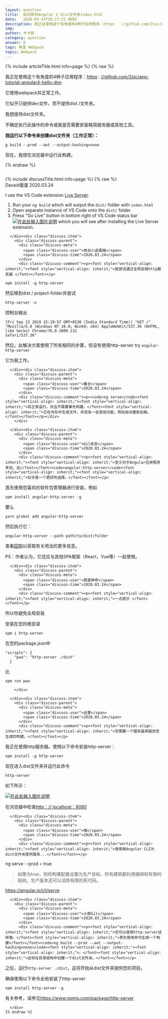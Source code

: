 ```yaml
---
layout: question
title:  如何提供Angular 2 dist文件夹index.html
date:   2020-03-24T10:27:21.000Z
description: 我正在使用这个有角度的4种子应用程序：https   //github.com/2sic/app-tutorial-angular4-hello-dnn...
img: 
author: 卡卡西
category: question
answer: 8
tags: 角度 Webpack
topic: Webpack
---
```

<div class="article-root">
  <div class="article">
    {% include articleTitle.html info=page %}
    {% raw %}
    <div class="article-content"><p><font style="vertical-align: inherit;"><font style="vertical-align: inherit;">我正在使用这个有角度的4种子应用程序：</font><a href="https://github.com/2sic/app-tutorial-angular4-hello-dnn" rel="noreferrer"><font style="vertical-align: inherit;">https</font></a><font style="vertical-align: inherit;"> : </font></font><a href="https://github.com/2sic/app-tutorial-angular4-hello-dnn" rel="noreferrer"><font style="vertical-align: inherit;"><font style="vertical-align: inherit;">//github.com/2sic/app-tutorial-angular4-hello-dnn</font></font></a></p>

<p><font style="vertical-align: inherit;"><font style="vertical-align: inherit;">它使用webpack并正常工作。</font></font></p>

<p><font style="vertical-align: inherit;"><font style="vertical-align: inherit;">它似乎只提供dev文件，而不提供dist /文件夹。</font></font></p>

<p><font style="vertical-align: inherit;"><font style="vertical-align: inherit;">我想提供dist文件夹。</font></font></p>

<p><font style="vertical-align: inherit;"><font style="vertical-align: inherit;">不确定执行此操作的命令或我是否需要安装精简服务器或其他工具。</font></font></p>

<p><strong><font style="vertical-align: inherit;"><font style="vertical-align: inherit;">我运行以下命令来创建dist文件夹（工作正常）：</font></font></strong></p>

<pre><code>g build --prod --aot --output-hashing=none
</code></pre>

<p><font style="vertical-align: inherit;"><font style="vertical-align: inherit;">现在，我想在浏览器中运行此构建。</font></font></p></div>
    {% endraw %}
  </div>
  <p style="height: 0;width:0;overflow: hidden;"> 第3652篇《如何提供Angular 2 dist文件夹index.html》来自Winter(https://github.com/aiyld/aiyld.github.io)的站点</p>
  <div class="discuss-wrapper">
    {% include discussTitle.html info=page %}
    {% raw %}
    <div class="discuss-item">
        <div class="discuss-parent">
          <div class="discuss-meta">
            <span class="discuss-user">Davaid蛋蛋</span>
            <span class="discuss-time">2020.03.24</span>
          </div>
          <div class="discuss-comment"><p>I use the VS Code extension <a href="https://marketplace.visualstudio.com/items?itemName=ritwickdey.LiveServer" rel="nofollow noreferrer">Live Server</a>.</p>

<ol>
<li>Run your <code>ng build</code> which will output the <code>dist/</code> folder with <code>index.html</code></li>
<li>Open separate instance of VS Code onto the <code>dist/</code> folder</li>
<li>Press "Go Live" button in bottom right of VS Code status bar <a href="https://i.stack.imgur.com/4cjal.png" rel="nofollow noreferrer"><img src="https://i.stack.imgur.com/4cjal.png" alt="在此处输入图片说明"></a> which you will see after installing the Live Server extension.</li>
</ol></div>
        </div>
        
      </div><div class="discuss-item">
        <div class="discuss-parent">
          <div class="discuss-meta">
            <span class="discuss-user">老丝小卤蛋梅</span>
            <span class="discuss-time">2020.03.24</span>
          </div>
          <div class="discuss-comment"><p><font style="vertical-align: inherit;"><font style="vertical-align: inherit;">我尝试通过全局安装http服务器 </font></font></p>

<pre><code>npm install -g http-server
</code></pre>

<p><font style="vertical-align: inherit;"><font style="vertical-align: inherit;">然后移到dist / project-folder并尝试</font></font></p>

<pre><code>http-server -o
</code></pre>

<p><font style="vertical-align: inherit;"><font style="vertical-align: inherit;">控制台输出</font></font></p>

<pre><code>[Fri Sep 13 2019 15:19:57 GMT+0530 (India Standard Time)] "GET /" "Mozilla/5.0 (Windows NT 10.0; Win64; x64) AppleWebKit/537.36 (KHTML, like Gecko) Chrome/76.0.3809.132<font></font>
Safari/537.36"<font></font>
</code></pre>

<p><font style="vertical-align: inherit;"><font style="vertical-align: inherit;">然后，此解决方案使用了所有相同的步骤，但没有使用http-server try </font></font><code>angular-http-server</code></p>

<p><font style="vertical-align: inherit;"><font style="vertical-align: inherit;">它为我工作。</font></font></p></div>
        </div>
        
      </div><div class="discuss-item">
        <div class="discuss-parent">
          <div class="discuss-meta">
            <span class="discuss-user">番长</span>
            <span class="discuss-time">2020.03.24</span>
          </div>
          <div class="discuss-comment"><p><code>ng serve</code><font style="vertical-align: inherit;"><font style="vertical-align: inherit;">将正常运行，并且不需要事先构建。</font><font style="vertical-align: inherit;">它在内存中生成文件，并具有一些其他功能，例如自动重新加载。</font></font></p></div>
        </div>
        
      </div><div class="discuss-item">
        <div class="discuss-parent">
          <div class="discuss-meta">
            <span class="discuss-user">Gil米亚</span>
            <span class="discuss-time">2020.03.24</span>
          </div>
          <div class="discuss-comment"><p><font style="vertical-align: inherit;"><font style="vertical-align: inherit;">至少对于Angular应用程序来说，这</font></font><code>angular-http-server</code><font style="vertical-align: inherit;"><font style="vertical-align: inherit;">似乎是一个更好的选择。</font></font></p>

<p><font style="vertical-align: inherit;"><font style="vertical-align: inherit;">首先使用您喜欢的软件包管理器进行安装，例如</font></font></p>

<pre><code>npm install angular-http-server -g
</code></pre>

<p><font style="vertical-align: inherit;"><font style="vertical-align: inherit;">要么</font></font></p>

<pre><code>yarn global add angular-http-server
</code></pre>

<p><font style="vertical-align: inherit;"><font style="vertical-align: inherit;">然后执行它：</font></font></p>

<pre><code>angular-http-server --path path/to/dist/folder
</code></pre>

<p><font style="vertical-align: inherit;"><font style="vertical-align: inherit;">查看</font></font><a href="https://github.com/simonh1000/angular-http-server" rel="nofollow noreferrer"><font style="vertical-align: inherit;"><font style="vertical-align: inherit;">回购</font></font></a><font style="vertical-align: inherit;"><font style="vertical-align: inherit;">以获取有关用法的更多信息。</font></font></p>

<p><font style="vertical-align: inherit;"><font style="vertical-align: inherit;">PS：作者认为，它还应与其他SPA框架（React，Vue等）一起使用。</font></font></p></div>
        </div>
        
      </div><div class="discuss-item">
        <div class="discuss-parent">
          <div class="discuss-meta">
            <span class="discuss-user">西里神奇</span>
            <span class="discuss-time">2020.03.24</span>
          </div>
          <div class="discuss-comment"><p><font style="vertical-align: inherit;"><font style="vertical-align: inherit;">一点提示 </font></font></p>

<p><font style="vertical-align: inherit;"><font style="vertical-align: inherit;">所以你避免全局安装</font></font></p>

<p><font style="vertical-align: inherit;"><font style="vertical-align: inherit;">安装在您的根目录</font></font></p>

<pre><code>npm i http-server
</code></pre>

<p><font style="vertical-align: inherit;"><font style="vertical-align: inherit;">在您的package.json中</font></font></p>

<pre><code>"scripts": {<font></font>
    "pwa": "http-server ./dist"<font></font>
  }<font></font>
</code></pre>

<p><font style="vertical-align: inherit;"><font style="vertical-align: inherit;">比</font></font></p>

<pre><code>npm run pwa 
</code></pre></div>
        </div>
        
      </div><div class="discuss-item">
        <div class="discuss-parent">
          <div class="discuss-meta">
            <span class="discuss-user">达蒙</span>
            <span class="discuss-time">2020.03.24</span>
          </div>
          <div class="discuss-comment"><p><font style="vertical-align: inherit;"><font style="vertical-align: inherit;">您需要一个服务器来服务您生成的构建。</font></font></p>

<p><font style="vertical-align: inherit;"><font style="vertical-align: inherit;">我正在使用http服务器。</font><font style="vertical-align: inherit;">使用以下命令安装http-server：</font></font></p>

<pre><code>npm install -g http-server
</code></pre>

<p><font style="vertical-align: inherit;"><font style="vertical-align: inherit;">现在进入dist文件夹并运行此命令</font></font></p>

<pre><code>http-server
</code></pre>

<p><font style="vertical-align: inherit;"><font style="vertical-align: inherit;">如下所示：</font></font></p>

<p><a href="https://i.stack.imgur.com/RQT9J.png" rel="noreferrer"><img src="https://i.stack.imgur.com/RQT9J.png" alt="在此处输入图片说明"></a></p>

<p><font style="vertical-align: inherit;"><font style="vertical-align: inherit;">在浏览器中</font><font style="vertical-align: inherit;">检查</font></font><a href="http://localhost:8080" rel="noreferrer"><font style="vertical-align: inherit;"><font style="vertical-align: inherit;">http：// localhost：8080</font></font></a><font style="vertical-align: inherit;"></font></p></div>
        </div>
        
      </div><div class="discuss-item">
        <div class="discuss-parent">
          <div class="discuss-meta">
            <span class="discuss-user">梅</span>
            <span class="discuss-time">2020.03.24</span>
          </div>
          <div class="discuss-comment"><p><font style="vertical-align: inherit;"><font style="vertical-align: inherit;">我使用Angular CLI为dist文件夹提供服务...</font></font></p>

<p><font style="vertical-align: inherit;"><font style="vertical-align: inherit;">ng serve --prod = true</font></font></p>

<blockquote>
  <p><font style="vertical-align: inherit;"><font style="vertical-align: inherit;">如果为true，则将构建配置设置为生产目标。</font><font style="vertical-align: inherit;">所有建筑都利用捆绑和有限的摇树。</font><font style="vertical-align: inherit;">生产版本还可以消除有限的死代码。</font></font></p>
</blockquote>

<p><a href="https://angular.io/cli/serve" rel="nofollow noreferrer"><font style="vertical-align: inherit;"><font style="vertical-align: inherit;">https://angular.io/cli/serve</font></font></a></p></div>
        </div>
        
      </div><div class="discuss-item">
        <div class="discuss-parent">
          <div class="discuss-meta">
            <span class="discuss-user">小胖Gil</span>
            <span class="discuss-time">2020.03.24</span>
          </div>
          <div class="discuss-comment"><p><font style="vertical-align: inherit;"><font style="vertical-align: inherit;">您可以使用http-server这样做。</font><font style="vertical-align: inherit;">首先使用命令生成一个构建</font></font><code>ng build --prod --aot --output-hashing=none</code><font style="vertical-align: inherit;"><font style="vertical-align: inherit;">。</font><font style="vertical-align: inherit;">这将在目录结构中创建一个dist文件夹。</font></font></p>

<p><font style="vertical-align: inherit;"><font style="vertical-align: inherit;">之后，运行</font></font><code>http-server ./dist</code><font style="vertical-align: inherit;"><font style="vertical-align: inherit;">，这将开始从dist文件夹提供您的项目。</font></font></p>

<p><font style="vertical-align: inherit;"><font style="vertical-align: inherit;">确保使用以下命令全局安装了http-server </font></font></p>

<pre><code>npm install http-server -g
</code></pre>

<p><font style="vertical-align: inherit;"><font style="vertical-align: inherit;">有关参考，请参见</font></font><a href="https://www.npmjs.com/package/http-server" rel="noreferrer"><font style="vertical-align: inherit;"><font style="vertical-align: inherit;">https://www.npmjs.com/package/http-server</font></font></a></p></div>
        </div>
        
      </div>
    {% endraw %}
  </div>
<div>
